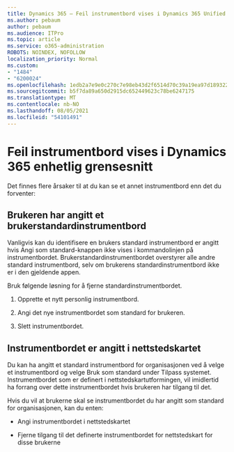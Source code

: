 ```yaml
---
title: Dynamics 365 – Feil instrumentbord vises i Dynamics 365 Unified Interface
ms.author: pebaum
author: pebaum
ms.audience: ITPro
ms.topic: article
ms.service: o365-administration
ROBOTS: NOINDEX, NOFOLLOW
localization_priority: Normal
ms.custom:
- "1484"
- "6200024"
ms.openlocfilehash: 1edb2a7e9e0c270c7e98eb43d2f6514d70c39a19ea97d189322ca387b6842a18
ms.sourcegitcommit: b5f7da89a650d2915dc652449623c78be6247175
ms.translationtype: MT
ms.contentlocale: nb-NO
ms.lasthandoff: 08/05/2021
ms.locfileid: "54101491"
---
```

# <a name="wrong-dashboard-shows-in-dynamics-365-unified-interface"></a>Feil instrumentbord vises i Dynamics 365 enhetlig grensesnitt

Det finnes flere årsaker til at du kan se et annet instrumentbord enn det du forventer:

## <a name="the-user-has-set-a-user-default-dashboard"></a>Brukeren har angitt et brukerstandardinstrumentbord 

Vanligvis kan du identifisere en brukers  standard instrumentbord er angitt hvis Angi som standard-knappen ikke vises i kommandolinjen på instrumentbordet. Brukerstandardinstrumentbordet overstyrer alle andre standard instrumentbord, selv om brukerens standardinstrumentbord ikke er i den gjeldende appen.

Bruk følgende løsning for å fjerne standardinstrumentbordet.

1. Opprette et nytt personlig instrumentbord.

2. Angi det nye instrumentbordet som standard for brukeren.

3. Slett instrumentbordet.

## <a name="the-dashboard-is-set-in-the-sitemap"></a>Instrumentbordet er angitt i nettstedskartet

Du kan ha angitt et standard instrumentbord for organisasjonen ved å velge et instrumentbord og velge Bruk som standard under Tilpass systemet. Instrumentbordet som er definert i nettstedskartutformingen, vil imidlertid ha forrang over dette instrumentbordet hvis brukeren har tilgang til det.

Hvis du vil at brukerne skal se instrumentbordet du har angitt som standard for organisasjonen, kan du enten:

* Angi instrumentbordet i nettstedskartet

* Fjerne tilgang til det definerte instrumentbordet for nettstedskart for disse brukerne
